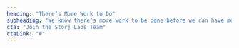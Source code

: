 ```yaml
---
heading: "There’s More Work to Do"
subheading: "We know there’s more work to be done before we can have meaningful change. At Storj Labs, our Hiring Practices Guide help us take the time to discover and minimize bias in our processes. We hold regular diversity training and quarterly meetings to reflect and align on our values as a company."
cta: "Join the Storj Labs Team"
ctaLink: "#"
---
```

